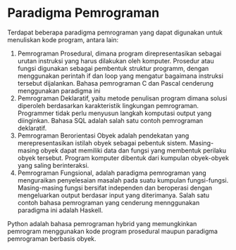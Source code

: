 # Paradigma Pemrograman
Terdapat beberapa paradigma pemrograman yang dapat digunakan untuk menuliskan kode program, antara lain:
1. Pemrograman Prosedural, dimana program direpresentasikan sebagai urutan instruksi yang harus dilakukan oleh komputer.
Prosedur atau fungsi digunakan sebagai pembentuk struktur programm, dengan menggunakan perintah if dan loop yang
mengatur bagaimana instruksi tersebut dijalankan. Bahasa pemrograman C dan Pascal cenderung menggunakan paradigma ini
2. Pemrograman Deklaratif, yaitu metode penulisan program dimana solusi diperoleh berdasarkan karakteristik lingkungan pemrograman.  Programmer tidak perlu 
menyusun langkah komputasi output yang diinginkan. Bahasa SQL adalah salah satu contoh pemrograman deklaratif.
3. Pemrograman Berorientasi Obyek adalah pendekatan yang merepresentasikan istilah obyek sebagai pebentuk sistem.
Masing-masing obyek dapat memiliki data dan fungsi yang membentuk perilaku obyek tersebut. Program komputer dibentuk dari kumpulan obyek-obyek yang saling berinteraksi.
4. Pemrograman Fungsional, adalah  paradigma pemrograman yang menguraikan penyelesaian masalah pada suatu kumpulan fungsi-fungsi.
Masing-masing fungsi bersifat independen dan beroperasi dengan mengeluarkan output berdasar input yang diterimanya. Salah satu contoh bahasa pemrograman yang
cenderung mennggunakan paradigma ini adalah Haskell.

Python adalah bahasa pemrograman hybrid yang memungkinkan pemrogram menggunakan kode program prosedural maupun paradigma pemrograman berbasis obyek.
